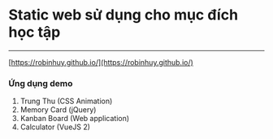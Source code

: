 # Static web sử dụng cho mục đích học tập
---
[https://robinhuy.github.io/](https://robinhuy.github.io/)

### Ứng dụng demo
1. Trung Thu (CSS Animation)
2. Memory Card (jQuery)
3. Kanban Board (Web application)
4. Calculator (VueJS 2)
